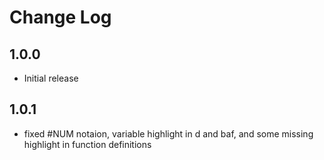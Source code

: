 # Change Log

## 1.0.0
- Initial release

## 1.0.1
- fixed #NUM notaion, variable highlight in d and baf, and some missing highlight in function definitions
